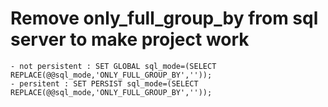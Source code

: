 # Remove only_full_group_by from sql server to make project work 
    - not persistent : SET GLOBAL sql_mode=(SELECT REPLACE(@@sql_mode,'ONLY_FULL_GROUP_BY',''));
    - persitent : SET PERSIST sql_mode=(SELECT REPLACE(@@sql_mode,'ONLY_FULL_GROUP_BY',''));